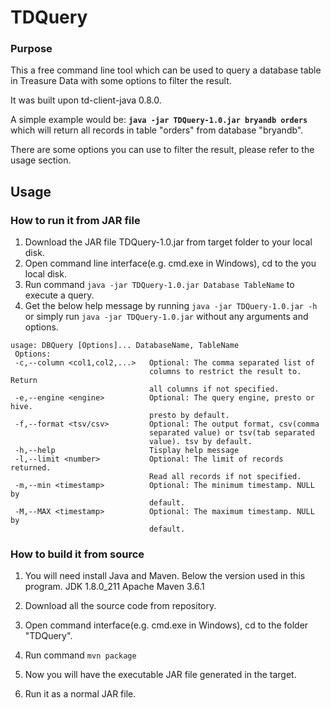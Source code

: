 # TDQuery

### Purpose

This a free command line tool which can be used to query a database table in Treasure Data with some options to filter the result.

It was built upon td-client-java 0.8.0.

A simple example would be:
**```java -jar TDQuery-1.0.jar bryandb orders```** 
which will return all records in table "orders" from database "bryandb".

There are some options you can use to filter the result, please refer to the usage section.

## Usage
### How to run it from JAR file

1. Download the JAR file TDQuery-1.0.jar from target folder to your local disk.
2. Open command line interface(e.g. cmd.exe in Windows), cd to the you local disk.
3. Run command ```java -jar TDQuery-1.0.jar Database TableName``` to execute a query.
4. Get the below help message by running ```java -jar TDQuery-1.0.jar -h``` or simply run ```java -jar TDQuery-1.0.jar``` without any arguments and options.

```
usage: DBQuery [Options]... DatabaseName, TableName
 Options:
 -c,--column <col1,col2,...>   Optional: The comma separated list of
                               columns to restrict the result to. Return
                               all columns if not specified.
 -e,--engine <engine>          Optional: The query engine, presto or hive.
                               presto by default.
 -f,--format <tsv/csv>         Optional: The output format, csv(comma
                               separated value) or tsv(tab separated
                               value). tsv by default.
 -h,--help                     Tisplay help message
 -l,--limit <number>           Optional: The limit of records returned.
                               Read all records if not specified.
 -m,--min <timestamp>          Optional: The minimum timestamp. NULL by
                               default.
 -M,--MAX <timestamp>          Optional: The maximum timestamp. NULL by
                               default.
```
### How to build it from source

1. You will need install Java and Maven.
Below the version used in this program.
JDK 1.8.0_211
Apache Maven 3.6.1

2. Download all the source code from repository.
3. Open command interface(e.g. cmd.exe in Windows), cd to the folder "TDQuery".
4. Run command ```mvn package```
5. Now you will have the executable JAR file generated in the target.
6. Run it as a normal JAR file.

